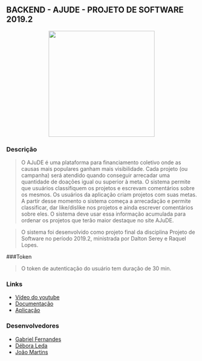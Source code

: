 ## BACKEND - AJUDE - PROJETO DE SOFTWARE 2019.2

<div style="text-align:center"><img src="https://ajude-psoft.netlify.com/styles/img/wallpaper.png" height="280px"/></div>

### Descrição

>O AJuDE é uma plataforma para financiamento coletivo onde as causas mais populares ganham mais visibilidade. Cada projeto (ou campanha) será atendido quando conseguir arrecadar uma quantidade de doações igual ou superior à meta. O sistema permite que usuários classifiquem os projetos e escrevam comentários sobre os mesmos. Os usuários da aplicação criam projetos com suas metas. A partir desse momento o sistema começa a arrecadação e permite classificar, dar like/dislike nos projetos e ainda escrever comentários sobre eles. O sistema deve usar essa informação acumulada para ordenar os projetos que terão maior destaque no site AJuDE. 

>O sistema foi desenvolvido como projeto final da disciplina Projeto de Software no período 2019.2, ministrada por Dalton Serey e Raquel Lopes.

###Token

>O token de autenticação do usuário tem duração de 30 min.

### Links

- [Vídeo do youtube](https://www.youtube.com/watch?v=APwEOu0Wlmk&feature=youtu.be "Vídeo do youtube")
- [Documentação](http://doc-api-ajude.esy.es/ "Documentação")
- [Aplicação](https://ajude-psoft.netlify.com/views/ "Aplicação")

### Desenvolvedores
* [Gabriel Fernandes](https://github.com/gabrielfernans)
* [Débora Leda](https://github.com/deboraleda)
* [João Martins](https://github.com/joaobnd)

